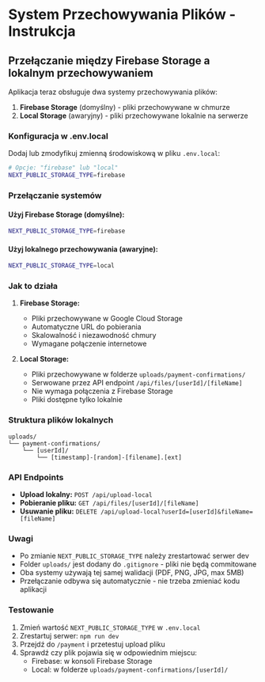 # System Przechowywania Plików - Instrukcja

## Przełączanie między Firebase Storage a lokalnym przechowywaniem

Aplikacja teraz obsługuje dwa systemy przechowywania plików:

1. **Firebase Storage** (domyślny) - pliki przechowywane w chmurze
2. **Local Storage** (awaryjny) - pliki przechowywane lokalnie na serwerze

### Konfiguracja w .env.local

Dodaj lub zmodyfikuj zmienną środowiskową w pliku `.env.local`:

```bash
# Opcje: "firebase" lub "local"
NEXT_PUBLIC_STORAGE_TYPE=firebase
```

### Przełączanie systemów

#### Użyj Firebase Storage (domyślne):

```bash
NEXT_PUBLIC_STORAGE_TYPE=firebase
```

#### Użyj lokalnego przechowywania (awaryjne):

```bash
NEXT_PUBLIC_STORAGE_TYPE=local
```

### Jak to działa

1. **Firebase Storage:**

   - Pliki przechowywane w Google Cloud Storage
   - Automatyczne URL do pobierania
   - Skalowalność i niezawodność chmury
   - Wymagane połączenie internetowe

2. **Local Storage:**
   - Pliki przechowywane w folderze `uploads/payment-confirmations/`
   - Serwowane przez API endpoint `/api/files/[userId]/[fileName]`
   - Nie wymaga połączenia z Firebase Storage
   - Pliki dostępne tylko lokalnie

### Struktura plików lokalnych

```
uploads/
└── payment-confirmations/
    └── [userId]/
        └── [timestamp]-[random]-[filename].[ext]
```

### API Endpoints

- **Upload lokalny:** `POST /api/upload-local`
- **Pobieranie pliku:** `GET /api/files/[userId]/[fileName]`
- **Usuwanie pliku:** `DELETE /api/upload-local?userId=[userId]&fileName=[fileName]`

### Uwagi

- Po zmianie `NEXT_PUBLIC_STORAGE_TYPE` należy zrestartować serwer dev
- Folder `uploads/` jest dodany do `.gitignore` - pliki nie będą commitowane
- Oba systemy używają tej samej walidacji (PDF, PNG, JPG, max 5MB)
- Przełączanie odbywa się automatycznie - nie trzeba zmieniać kodu aplikacji

### Testowanie

1. Zmień wartość `NEXT_PUBLIC_STORAGE_TYPE` w `.env.local`
2. Zrestartuj serwer: `npm run dev`
3. Przejdź do `/payment` i przetestuj upload pliku
4. Sprawdź czy plik pojawia się w odpowiednim miejscu:
   - Firebase: w konsoli Firebase Storage
   - Local: w folderze `uploads/payment-confirmations/[userId]/`
